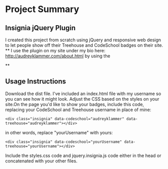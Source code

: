 # Project Summary 
## Insignia jQuery Plugin
 I created this project from scratch using jQuery and responsive web design to let people show off their Treehouse and CodeSchool badges on their site. 
** I use the plugin on my site under my bio here: http://audreyklammer.com/about.html by using the <div class="insignia" data-codeschool="audreyklammer" data-treehouse="audreyklammer"></div> **


## Usage Instructions

Download the dist file. I've included an index.html file with my username so you can see how it might look. Adjust the CSS based on the styles on your site.On the page you'd like to show your badges, include this code, replacing your CodeSchool and Treehouse username in place of mine:

`<div class="insignia" data-codeschool="audreyklammer" data-treehouse="audreyklammer"></div>`

in other words, replace "yourUsername" with yours:

`<div class="insignia" data-codeschool="yourUsername" data-treehouse="yourUsername"></div>`

Include the styles.css code and jquery.insignia.js code either in the head or concatenated with your other files. 


